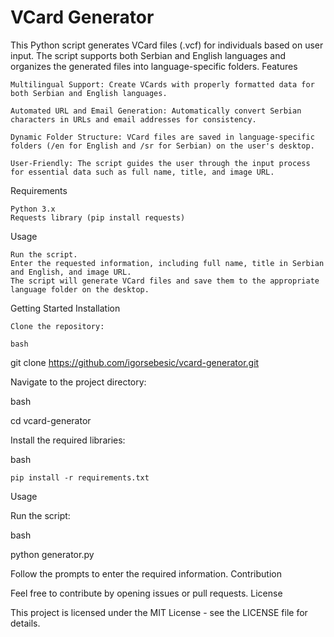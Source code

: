 # VCard Generator
This Python script generates VCard files (.vcf) for individuals based on user input. The script supports both Serbian and English languages and organizes the generated files into language-specific folders.
Features

    Multilingual Support: Create VCards with properly formatted data for both Serbian and English languages.

    Automated URL and Email Generation: Automatically convert Serbian characters in URLs and email addresses for consistency.

    Dynamic Folder Structure: VCard files are saved in language-specific folders (/en for English and /sr for Serbian) on the user's desktop.

    User-Friendly: The script guides the user through the input process for essential data such as full name, title, and image URL.

Requirements

    Python 3.x
    Requests library (pip install requests)

Usage

    Run the script.
    Enter the requested information, including full name, title in Serbian and English, and image URL.
    The script will generate VCard files and save them to the appropriate language folder on the desktop.

Getting Started
Installation

    Clone the repository:

    bash

git clone https://github.com/igorsebesic/vcard-generator.git

Navigate to the project directory:

bash

cd vcard-generator

Install the required libraries:

bash

    pip install -r requirements.txt

Usage

Run the script:

bash

python generator.py

Follow the prompts to enter the required information.
Contribution

Feel free to contribute by opening issues or pull requests.
License

This project is licensed under the MIT License - see the LICENSE file for details.
